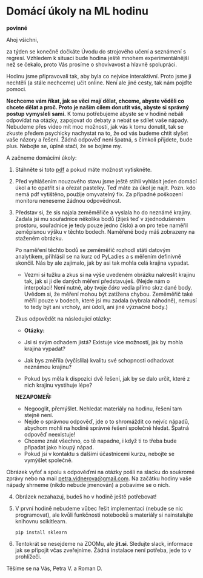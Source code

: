 # Domácí úkoly na ML hodinu 
**povinné** 

Ahoj všichni,

za týden se konečně dočkáte Úvodu do strojového učení a seznámení s
regresí. Vzhledem  k situaci bude hodina ještě mnohem experimentálnější než se
čekalo, proto Vás prosíme o shovívavost a hlavně spolupráci.

Hodinu jsme připravovali tak, aby byla co nejvíce interaktivní. Proto jsme 
ji nechtěli (a stále nechceme) učit online. Není ale jiné cesty, tak nám pojďte
pomoci.

**Nechceme vám říkat, jak se věci mají dělat, chceme, abyste věděli co chcete
dělat a proč. Proto je naším cílem donutit vás, abyste si správný postup
vymysleli sami.** K tomu potřebujeme abyste se v hodině nebáli odpovídat na
otázky, zapojovat do debaty a nebát se sdílet vaše nápady. Nebudeme přes video
mít moc možností, jak vás k tomu donutit, tak se zkuste předem psychicky
nachystat na to, že od vás budeme chtít slyšet vaše názory a řešení. Žádná
odpověď není špatná, s čímkoli přijdete, bude plus. Nebojte se, úplně stačí,
že se bojíme my. 

A začneme domácími úkoly: 

1. Stáhněte si toto [pdf](download/krajina.pdf) a pokud máte možnost vytiskněte. 

2. Před vyhlášením nouzového stavu jsme ještě stihli vyhlásit jeden domácí úkol
a to opatřit si a ořezat pastelky. Teď máte za úkol je najít. 
Pozn. kdo nemá pdf vytištěno, použije omyvatelný fix. Za případné poškození
monitoru neneseme žádnou odpovědnost. 

3.  Představ si, že sis najala zeměměřiče a vyslala ho do neznámé
    krajiny. Zadala jsi mu souřadnice několika bodů (žiješ teď v zjednodušeném
    prostoru, souřadnice je tedy pouze jedno číslo) a on pro tebe naměřil
    zeměpisnou výšku v těchto bodech. Naměřené body máš zobrazeny na staženém
    obrázku.
	
	Po naměření těchto bodů se zeměměřič rozhodl státi datovým analytikem,
    přihlásil se na kurz od PyLadies a s měřením definivně skončil.  Nás by
    ale zajímalo, jak by asi tak mohla celá krajina vypadat.
	
	 -  Vezmi si tužku a zkus si na výše uvedeném obrázku nakreslit krajinu tak, jak si ji dle daných měření představuješ. (Nejde nám o
    interpolaci! Není nutné, aby tvoje *čára* vedla přímo skrz dané
    body. Uvědom si, že měření mohou být zatížena chybou. Zeměměřič také měřil
    pouze v bodech, které jsi mu zadala (vybrala náhodně), nemusí to tedy být
    ani vrcholy, ani údolí, ani jiné význačné body.)
	
	Zkus odpovědět na následující otázky: 
	
	- **Otázky:**
     + Jsi si svým odhadem jistá? Existuje více možností, jak by mohla
    krajina vypadat?
	
	 + Jak bys změřila (vyčíslila) kvalitu své schopnosti
    odhadovat neznámou krajinu?
	
	 + Pokud bys měla k dispozici dvě řešení, jak by se dalo určit, které  z
     nich krajinu vystihuje lépe? 

    **NEZAPOMEŇ:**
	- Negooglit, přemýšlet. Nehledat materiály na hodinu, řešení tam stejně
      není.
    - Nejde o správnou odpověď, jde o to shromáždit co nejvíc nápadů, abychom
      mohli na hodině správné řešení společně hledat. Špatná
      odpověď neexistuje!
    - Chceme znát všechno, co tě napadne, i když ti to třeba bude připadat
	 jako hloupý nápad. 
    - Pokud jsi v kontaktu s dalšími účastnicemi kurzu, nebojte se vymýšlet
      společně. 
	  
   Obrázek vyfoť a spolu s odpověďmi na otázky pošli na slacku do soukromé
   zprávy nebo na mail petra.vidnerova@gmail.com. Na začátku hodiny vaše nápady
   shrneme (nikdo nebude jmenován) a pobavíme se o nich. 
	  
4. Obrázek nezahazuj, budeš ho v hodině ještě potřebovat! 

5. V první hodině nebudeme vůbec řešit implementaci (nebude se nic
   programovat), ale kvůli funkčnosti notebooků s materiály si nainstalujte
   knihovnu scikitlearn. 
   ```
   pip install sklearn
   ```

6. Tentokrát se nesejdeme na ZOOMu, ale **jit.si**. Sledujte slack, informace
   jak se připojit včas zveřejníme.  Žádná instalace není potřeba, jede to v
   prohlížeči. 
   
   
Těšíme se na Vás,
Petra V. a Roman D. 
